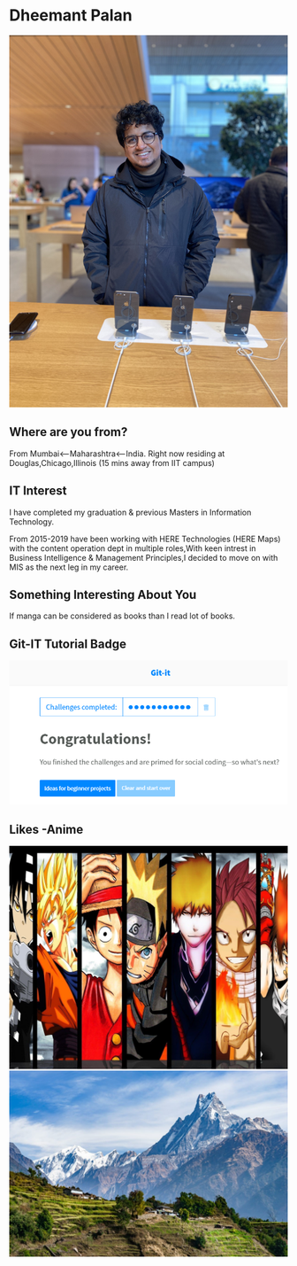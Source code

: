 # Dheemant Palan

![Self](Images/Self.jpg "Dheemant Palan")



## Where are you from?

From Mumbai<--Maharashtra<--India.
Right now residing at Douglas,Chicago,Illinois (15 mins away from IIT campus)

## IT Interest

I have completed my graduation & previous Masters in Information Technology.

From 2015-2019 have been working with HERE Technologies (HERE Maps) with the content operation dept in multiple roles,With keen intrest in Business Intelligence & Management Principles,I decided to move on with MIS as the next leg in my career. 

## Something Interesting About You

If manga can be considered as books than I read lot of books.

## Git-IT Tutorial Badge

![Git Tutorial](Images/badge.png "Result")

## Likes -Anime
![Like](Images/Like.jpg "Anime")
![Like](Images/Trek.jpg "Trek")